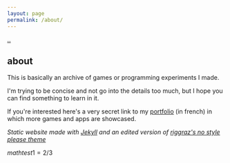 ```yaml
---
layout: page
permalink: /about/
---
```


[..](../index.html)

## about

This is basically an archive of games or programming experiments I made.

I'm trying to be concise and not go into the details too much, but I hope you can find something to learn in it.

If you're interested here's a very secret link to my [portfolio](../_posts/2024-09-03-pf-jeux.html) (in french) in which more games and apps are showcased.

*Static website made with [Jekyll](https://jekyllrb.com/) and an edited version of [riggraz's no style please theme](https://github.com/riggraz/no-style-please/)*

$math test 1 = 2/3$
